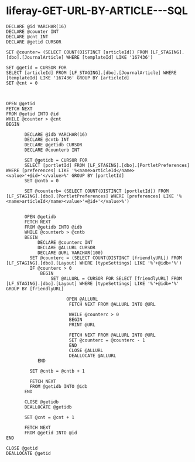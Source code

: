 # liferay-GET-URL-BY-ARTICLE---SQL



	DECLARE @id VARCHAR(16)
	DECLARE @counter INT
	DECLARE @cnt INT
	DECLARE @getid CURSOR

	SET @counter= (SELECT COUNT(DISTINCT [articleId]) FROM [LF_STAGING].[dbo].[JournalArticle] WHERE [templateId] LIKE '167436')

	SET @getid = CURSOR FOR
	SELECT [articleId] FROM [LF_STAGING].[dbo].[JournalArticle] WHERE [templateId] LIKE '167436' GROUP BY [articleId]
	SET @cnt = 0



	OPEN @getid
	FETCH NEXT
	FROM @getid INTO @id
	WHILE @counter > @cnt
	BEGIN

	       DECLARE @idb VARCHAR(16)
	       DECLARE @cntb INT
	       DECLARE @getidb CURSOR
	       DECLARE @counterb INT

	       SET @getidb = CURSOR FOR
	       SELECT [portletId] FROM [LF_STAGING].[dbo].[PortletPreferences] WHERE [preferences] LIKE '%<name>articleId</name><value>'+@id+'</value>%' GROUP BY [portletId]
	       SET @cntb = 0

	       SET @counterb= (SELECT COUNT(DISTINCT [portletId]) FROM [LF_STAGING].[dbo].[PortletPreferences] WHERE [preferences] LIKE '%<name>articleId</name><value>'+@id+'</value>%')


	       OPEN @getidb
	       FETCH NEXT
	       FROM @getidb INTO @idb
	       WHILE @counterb > @cntb
	       BEGIN
				DECLARE @counterc INT
				DECLARE @ALLURL CURSOR
				DECLARE @URL VARCHAR(100)
		     SET @counterc = (SELECT COUNT(DISTINCT [friendlyURL]) FROM [LF_STAGING].[dbo].[Layout] WHERE [typeSettings] LIKE '%'+@idb+'%')
		     IF @counterc > 0 
				 BEGIN
				     SET @ALLURL = CURSOR FOR SELECT [friendlyURL] FROM [LF_STAGING].[dbo].[Layout] WHERE [typeSettings] LIKE '%'+@idb+'%' GROUP BY [friendlyURL]

						   OPEN @ALLURL
						    FETCH NEXT FROM @ALLURL INTO @URL

							WHILE @counterc > 0
							BEGIN
							PRINT @URL

							FETCH NEXT FROM @ALLURL INTO @URL
							SET @counterc = @counterc - 1
							END
							CLOSE @ALLURL
							DEALLOCATE @ALLURL
				END

		     SET @cntb = @cntb + 1

		     FETCH NEXT
		     FROM @getidb INTO @idb
	       END

	       CLOSE @getidb
	       DEALLOCATE @getidb

	       SET @cnt = @cnt + 1

	       FETCH NEXT
	       FROM @getid INTO @id
	END

	CLOSE @getid
	DEALLOCATE @getid
